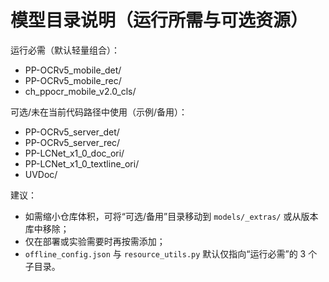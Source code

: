 # 模型目录说明（运行所需与可选资源）

运行必需（默认轻量组合）：
- PP-OCRv5_mobile_det/
- PP-OCRv5_mobile_rec/
- ch_ppocr_mobile_v2.0_cls/

可选/未在当前代码路径中使用（示例/备用）：
- PP-OCRv5_server_det/
- PP-OCRv5_server_rec/
- PP-LCNet_x1_0_doc_ori/
- PP-LCNet_x1_0_textline_ori/
- UVDoc/

建议：
- 如需缩小仓库体积，可将“可选/备用”目录移动到 `models/_extras/` 或从版本库中移除；
- 仅在部署或实验需要时再按需添加；
- `offline_config.json` 与 `resource_utils.py` 默认仅指向“运行必需”的 3 个子目录。
